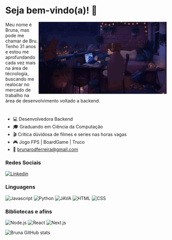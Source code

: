 # Seja bem-vindo(a)! :jack_o_lantern:

<img src="01.gif" align="right" width="400"/>

Meu nome é Bruna, mas pode me chamar de Bru. Tenho 31 anos e estou me aprofundando cada vez mais na área de técnologia, buscando me realocar no mercado de trabalho na área de desenvolvimento voltado a backend.
#

- :computer: Desenvolvedora Backend
- :mortar_board: Graduando em Ciência da Computação
- :clapper: Crítica dúvidosa de filmes e series nas horas vagas
- :video_game: Jogo FPS | BoardGame | Truco
- :email: brunarodferreira@gmail.com

### Redes Sociais

[![Linkedin](https://img.shields.io/badge/LinkedIn-0077B5?logo=linkedin&logoColor=white)](https://www.linkedin.com/in/jessicamedeirospocarli/)

### Linguagens

![Javascript](https://img.shields.io/badge/Javascript-282C34?style=flat&logo=javascript)
![Python](https://img.shields.io/badge/Python-282C34?logo=python&logoColor=white)
![JAVA](https://img.shields.io/badge/Java-282C34?logo=openjdk&logoColor=white)
![HTML](https://img.shields.io/badge/HTML-282C34?logo=html5)
![CSS](https://img.shields.io/badge/CSS-282C34?logo=css3&logoColor=1572B6)

### Bibliotecas e afins

![Node.js](https://img.shields.io/badge/Node.js-282C34?logo=node.js)
![React](https://img.shields.io/badge/React-282C34?logo=react)
![Next.js](https://img.shields.io/badge/Next.js-282C34?logo=next.js)

![Bruna GitHub stats](https://github-readme-stats.vercel.app/api?username=bruna-rferreira&show_icons=true&theme=radical)
